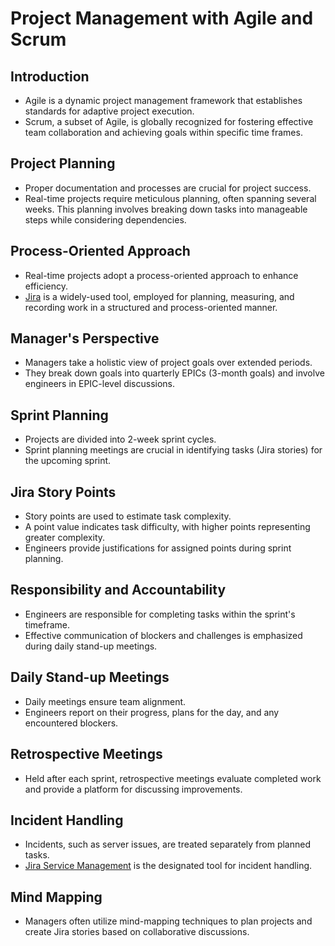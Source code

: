 # Project Management with Agile and Scrum

## Introduction
- Agile is a dynamic project management framework that establishes standards for adaptive project execution.
- Scrum, a subset of Agile, is globally recognized for fostering effective team collaboration and achieving goals within specific time frames.

## Project Planning
- Proper documentation and processes are crucial for project success.
- Real-time projects require meticulous planning, often spanning several weeks. This planning involves breaking down tasks into manageable steps while considering dependencies.

## Process-Oriented Approach
- Real-time projects adopt a process-oriented approach to enhance efficiency. 
- [Jira](https://www.atlassian.com/software/jira) is a widely-used tool, employed for planning, measuring, and recording work in a structured and process-oriented manner.

## Manager's Perspective
- Managers take a holistic view of project goals over extended periods.
- They break down goals into quarterly EPICs (3-month goals) and involve engineers in EPIC-level discussions.

## Sprint Planning
- Projects are divided into 2-week sprint cycles.
- Sprint planning meetings are crucial in identifying tasks (Jira stories) for the upcoming sprint.

## Jira Story Points
- Story points are used to estimate task complexity.
- A point value indicates task difficulty, with higher points representing greater complexity.
- Engineers provide justifications for assigned points during sprint planning.

## Responsibility and Accountability
- Engineers are responsible for completing tasks within the sprint's timeframe.
- Effective communication of blockers and challenges is emphasized during daily stand-up meetings.

## Daily Stand-up Meetings
- Daily meetings ensure team alignment.
- Engineers report on their progress, plans for the day, and any encountered blockers.

## Retrospective Meetings
- Held after each sprint, retrospective meetings evaluate completed work and provide a platform for discussing improvements.

## Incident Handling
- Incidents, such as server issues, are treated separately from planned tasks.
- [Jira Service Management](https://www.atlassian.com/software/jira/service-management) is the designated tool for incident handling.

## Mind Mapping
- Managers often utilize mind-mapping techniques to plan projects and create Jira stories based on collaborative discussions.


